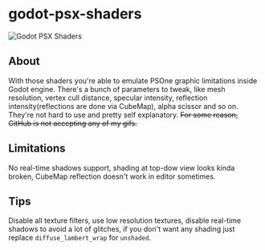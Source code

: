 # godot-psx-shaders

![Godot PSX Shaders](https://i.imgur.com/11s4nQs.png)

## About

With those shaders you're able to emulate PSOne graphic limitations inside Godot engine. There's a bunch of parameters to tweak, like mesh resolution, vertex cull distance, specular intensity, reflection intensity(reflections are done via CubeMap), alpha scissor and so on. They're not hard to use and pretty self explanatory. ~~For some reason, GitHub is not accepting any of my gifs.~~

## Limitations

No real-time shadows support, shading at top-dow view looks kinda broken, CubeMap reflection doesn't work in editor sometimes.

## Tips

Disable all texture filters, use low resolution textures, disable real-time shadows to avoid a lot of glitches, if you don't want any shading just replace ```diffuse_lambert_wrap``` for ```unshaded```.
